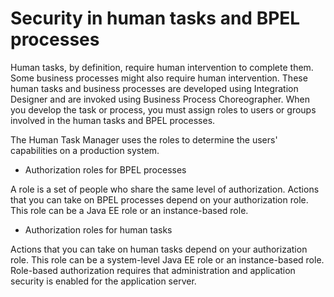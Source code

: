 # Security in human tasks and BPEL processes

Human tasks, by definition, require human intervention to complete
them. Some business processes might also require human intervention.
These human tasks and business processes are developed using Integration Designer and are
invoked using Business Process Choreographer. When you develop the
task or process, you must assign roles to users or groups involved
in the human tasks and BPEL processes.

The Human Task Manager uses the roles to determine the users' capabilities
on a production system.

- Authorization roles for BPEL processes

A role is a set of people who share the same level of authorization. Actions that you can take on BPEL processes depend on your authorization role. This role can be a Java EE role or an instance-based role.
- Authorization roles for human tasks

Actions that you can take on human tasks depend on your authorization role. This role can be a system-level Java EE role or an instance-based role. Role-based authorization requires that administration and application security is enabled for the application server.
